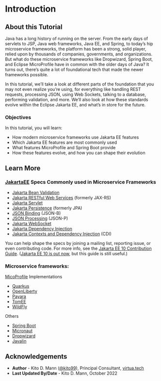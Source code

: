 # Introduction

## About this Tutorial

Java has a long history of running on the server. From the early days of servlets to JSP, Java web frameworks, Java EE, and Spring, to today’s hip microservice frameworks, the platform has been a strong, solid player, relied upon by thousands of companies, governments, and organizations. But what do these microservice frameworks like Dropwizard, Spring Boot, and Eclipse MicroProfile have in common with the older days of Java? It turns out, there’s quite a lot of foundational tech that made the newer frameworks possible. 

In this tutorial, we’ll take a look at different parts of the foundation that you may not even realize you’re using, for everything like handling REST requests, processing JSON, using Web Sockets, talking to a database, performing validation, and more. We’ll also look at how these standards evolve within the Eclipse Jakarta EE, and what’s in store for the future.

### Objectives

In this tutorial, you will learn:
* How modern microservice frameworks use Jakarta EE features
* Which Jakarta EE features are most commonly used
* What features MicroProfile and Spring Boot provide 
* How these features evolve, and how you can shape their evolution

## Learn More

### [JakartaEE](https://jakarta.ee/) Specs Commonly used in Microservice Frameworks

* [Jakarta Bean Validation](https://jakarta.ee/specifications/bean-validation/)
* [Jakarta RESTful Web Services](https://jakarta.ee/specifications/restful-ws/) (formerly JAX-RS)
* [Jakarta Servlet](https://jakarta.ee/specifications/servlet/)
* [Jakarta Persistence](https://jakarta.ee/specifications/persistence/) (formerly JPA)
* [JSON Binding](https://jakarta.ee/specifications/jsonb/) (JSON-B)
* [JSON Processing](https://jakarta.ee/specifications/jsonp/) (JSON-P)
* [Jakarta WebSocket](https://jakarta.ee/specifications/websocket/)
* [Jakarta Dependency Injection](https://jakarta.ee/specifications/dependency-injection/)
* [Jakarta Contexts and Dependency Injection](https://jakarta.ee/specifications/annotations/) (CDI)
  
You can help shape the specs by joining a mailing list, reporting issue, or even contributing code. For more info, see the
[Jakarta EE 10 Contribution Guide](https://jakartaee-ambassadors.io/guide-to-contributing-to-jakarta-ee-10/). 
([Jakarta EE 10 is out now](https://jakartaee-ambassadors.io/2022/09/22/jakarta-ee-10-released/), but this guide is still useful.)
### Microservice frameworks:

[MicoProfile](http://docs.oracle.com) Implementations
* [Quarkus](https://quarkus.io/)
* [OpenLiberty](https://openliberty.io/)
* [Payara](https://www.payara.fish/products/)
* [TomEE](https://tomee.apache.org/)
* [WildFly](https://www.wildfly.org/)

Others
* [Spring Boot](https://spring.io/projects/spring-boot)
* [Micronaut](https://micronaut.io/)
* [Dropwizard](https://www.dropwizard.io/en/latest/)
* [Javalin](https://javalin.io/)
## Acknowledgements
* **Author** - Kito D. Mann ([@kito99](https://twitter.com/kito99)), Principal Consultant, [virtua.tech](https://virtua.tech])
* **Last Updated By/Date** - Kito D. Mann, October 2022
